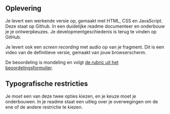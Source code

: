 ## Oplevering

Je levert een werkende versie op, gemaakt met HTML, CSS en JavaScript. Deze staat op Github. In een duidelijke readme documenteer en onderbouw je je ontwerpkeuzes. Je developmentgeschiedenis is terug te vinden op GitHub.

Je levert ook een *screen recording* met audio op van je fragment. Dit is een video van de definitieve versie, gemaakt van jouw browserscherm.

De beoordeling is mondeling en volgt [de rubric uit het beoordelingsformulier](web-typografie-beoordeling.pdf).

## Typografische restricties

Je *moet* een van deze twee opties kiezen, en je keuze moet je onderbouwen. In je readme staat een uitleg over je overwegingen om de ene of de andere restrictie te kiezen.
